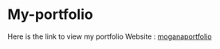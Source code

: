 # My-portfolio

Here is the link to view my portfolio Website :  [moganaportfolio](https://moganaportfolio.ccbp.tech/)
